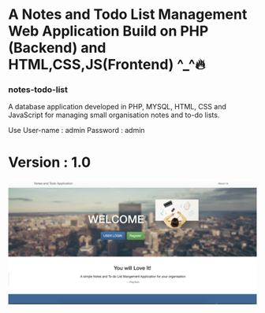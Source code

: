 # A Notes and Todo List Management Web Application Build on PHP (Backend) and HTML,CSS,JS(Frontend) ^_^🔥
### notes-todo-list
A database application developed in PHP, MYSQL, HTML, CSS and JavaScript for managing small organisation notes and to-do lists.

Use User-name : admin
Password : admin

# Version : 1.0 

![Home Page](assets/gitimg.png)
